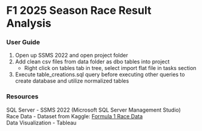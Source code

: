 # F1 2025 Season Race Result Analysis

### User Guide
1. Open up SSMS 2022 and open project folder
2. Add clean csv files from data folder as dbo tables into project
   * Right click on tables tab in tree, select import flat file in tasks section
3. Execute table_creations.sql query before executing other queries to create database and utilize normalized tables

### Resources  
SQL Server - SSMS 2022 (Microsoft SQL Server Management Studio)   
Race Data - Dataset from Kaggle: [Formula 1 Race Data](https://www.kaggle.com/datasets/jtrotman/formula-1-race-data?select=races.csv)  
Data Visualization - Tableau
